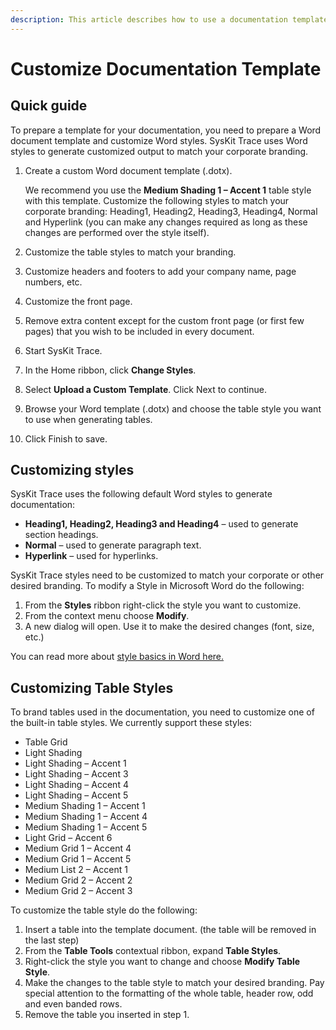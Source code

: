 ```yaml
---
description: This article describes how to use a documentation template (.dotx) to generate Office 365 settings documentation with SysKit Trace.
---
```


# Customize Documentation Template

## Quick guide

To prepare a template for your documentation, you need to prepare a Word document template and customize Word styles. SysKit Trace uses Word styles to generate customized output to match your corporate branding.

1. Create a custom Word document template \(.dotx\).

   We recommend you use the **Medium Shading 1 – Accent 1** table style with this template. Customize the following styles to match your corporate branding: Heading1, Heading2, Heading3, Heading4, Normal and Hyperlink \(you can make any changes required as long as these changes are performed over the style itself\).

2. Customize the table styles to match your branding.
3. Customize headers and footers to add your company name, page numbers, etc.
4. Customize the front page.
5. Remove extra content except for the custom front page \(or first few pages\) that you wish to be included in every document.
6. Start SysKit Trace.
7. In the Home ribbon, click **Change Styles**.
8. Select **Upload a Custom Template**. Click Next to continue.
9. Browse your Word template \(.dotx\) and choose the table style you want to use when generating tables.
10. Click Finish to save.

## Customizing styles

SysKit Trace uses the following default Word styles to generate documentation:

* **Heading1, Heading2, Heading3 and Heading4** – used to generate section headings.
* **Normal** – used to generate paragraph text.
* **Hyperlink** – used for hyperlinks.

SysKit Trace styles need to be customized to match your corporate or other desired branding. To modify a Style in Microsoft Word do the following:

1. From the **Styles** ribbon right-click the style you want to customize.
2. From the context menu choose **Modify**.
3. A new dialog will open. Use it to make the desired changes \(font, size, etc.\)

You can read more about [style basics in Word here.](https://support.office.com/en-nz/article/Style-basics-in-Word-d382f84d-5c38-4444-98a5-9cbb6ede1ba4)

## Customizing Table Styles

To brand tables used in the documentation, you need to customize one of the built-in table styles. We currently support these styles:

* Table Grid
* Light Shading
* Light Shading – Accent 1
* Light Shading – Accent 3
* Light Shading – Accent 4
* Light Shading – Accent 5
* Medium Shading 1 – Accent 1
* Medium Shading 1 – Accent 4
* Medium Shading 1 – Accent 5
* Light Grid – Accent 6
* Medium Grid 1 – Accent 4
* Medium Grid 1 – Accent 5
* Medium List 2 – Accent 1
* Medium Grid 2 – Accent 2
* Medium Grid 2 – Accent 3

To customize the table style do the following:

1. Insert a table into the template document. \(the table will be removed in the last step\)
2. From the **Table Tools** contextual ribbon, expand **Table Styles**.
3. Right-click the style you want to change and choose **Modify Table Style**.
4. Make the changes to the table style to match your desired branding. Pay special attention to the formatting of the whole table, header row, odd and even banded rows.
5. Remove the table you inserted in step 1.


